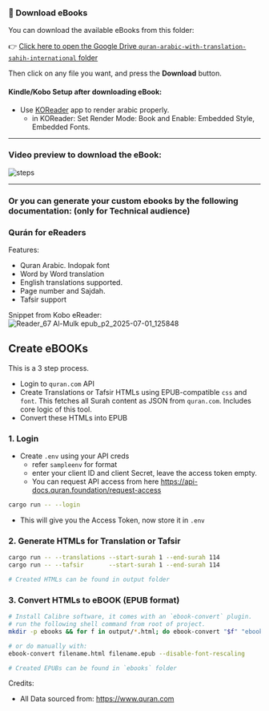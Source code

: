 ### 📘 Download eBooks

You can download the available eBooks from this folder:

👉 [Click here to open the Google Drive `quran-arabic-with-translation-sahih-international` folder]([https://github.com/szyth/quran-ebook-generator/tree/main/download-ebooks](https://drive.google.com/drive/folders/1RQ7F3-RSJ_uS9wJMIiVAa1d_gigpGpFk?usp=sharing))

Then click on any file you want, and press the **Download** button.

#### Kindle/Kobo Setup after downloading eBook:
- Use [KOReader](https://koreader.rocks/) app to render arabic properly.
  - in KOReader: Set Render Mode: Book and Enable: Embedded Style, Embedded Fonts.

---
### Video preview to download the eBook:
![steps](https://github.com/user-attachments/assets/dae5f7d9-e1d9-4367-80e3-b81c2c4a8f4b)


---
### Or you can generate your custom ebooks by the following documentation: (only for Technical audience)

### Qurán for eReaders
Features:
- Quran Arabic. Indopak font
- Word by Word translation
- English translations supported.
- Page number and Sajdah.
- Tafsir support

Snippet from Kobo eReader:
![Reader_67  Al-Mulk epub_p2_2025-07-01_125848](https://github.com/user-attachments/assets/1c6f5fc0-dedd-4a16-869d-a233f3029dd3)



## Create eBOOKs

This is a 3 step process. 
- Login to `quran.com` API
- Create Translations or Tafsir HTMLs using EPUB-compatible `css` and `font`. This fetches all Surah content as JSON from `quran.com`. Includes core logic of this tool.
- Convert these HTMLs into EPUB

### 1. Login
- Create `.env` using your API creds
    - refer `sampleenv` for format
    - enter your client ID and client Secret, leave the access token empty.
    - You can request API access from here https://api-docs.quran.foundation/request-access

```bash
cargo run -- --login
```
- This will give you the Access Token, now store it in `.env`


### 2. Generate HTMLs for Translation or Tafsir
```bash
cargo run -- --translations --start-surah 1 --end-surah 114
cargo run -- --tafsir       --start-surah 1 --end-surah 114

# Created HTMLs can be found in output folder
```

### 3. Convert HTMLs to eBOOK (EPUB format)
```bash
# Install Calibre software, it comes with an `ebook-convert` plugin.
# run the following shell command from root of project.
mkdir -p ebooks && for f in output/*.html; do ebook-convert "$f" "ebooks/$(basename "${f%.html}.epub")" --disable-font-rescaling; done

# or do manually with:
ebook-convert filename.html filename.epub --disable-font-rescaling

# Created EPUBs can be found in `ebooks` folder
```





Credits:
- All Data sourced from: https://www.quran.com
